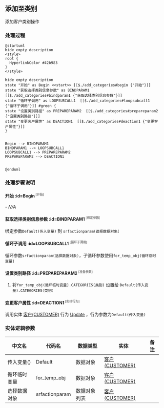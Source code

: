 ## 添加至类别 <!-- {docsify-ignore-all} -->

   添加客户类别操作

### 处理过程

```plantuml
@startuml
hide empty description
<style>
root {
  HyperlinkColor #42b983
}
</style>

hide empty description
state "开始" as Begin <<start>> [[$./add_categories#begin {"开始"}]]
state "获取选择类别信息参数" as BINDPARAM1  [[$./add_categories#bindparam1 {"获取选择类别信息参数"}]]
state "循环子调用" as LOOPSUBCALL1  [[$./add_categories#loopsubcall1 {"循环子调用"}]] #green {
state "设置类别路径" as PREPAREPARAM2  [[$./add_categories#prepareparam2 {"设置类别路径"}]]
state "变更客户属性" as DEACTION1  [[$./add_categories#deaction1 {"变更客户属性"}]]
}


Begin --> BINDPARAM1
BINDPARAM1 --> LOOPSUBCALL1
LOOPSUBCALL1 --> PREPAREPARAM2
PREPAREPARAM2 --> DEACTION1


@enduml
```


### 处理步骤说明

#### 开始 :id=Begin<sup class="footnote-symbol"> <font color=gray size=1>[开始]</font></sup>



*- N/A*
#### 获取选择类别信息参数 :id=BINDPARAM1<sup class="footnote-symbol"> <font color=gray size=1>[绑定参数]</font></sup>



绑定参数`Default(传入变量)` 到 `srfactionparam(选择数据对象)`
#### 循环子调用 :id=LOOPSUBCALL1<sup class="footnote-symbol"> <font color=gray size=1>[循环子调用]</font></sup>



循环参数`srfactionparam(选择数据对象)`，子循环参数使用`for_temp_obj(循环临时变量)`
#### 设置类别路径 :id=PREPAREPARAM2<sup class="footnote-symbol"> <font color=gray size=1>[准备参数]</font></sup>



1. 将`for_temp_obj(循环临时变量).CATEGORIES(类别)` 设置给  `Default(传入变量).CATEGORIES(类别)`

#### 变更客户属性 :id=DEACTION1<sup class="footnote-symbol"> <font color=gray size=1>[实体行为]</font></sup>



调用实体 [客户(CUSTOMER)](module/ProdMgmt/customer.md) 行为 [Update](module/ProdMgmt/customer#行为) ，行为参数为`Default(传入变量)`



### 实体逻辑参数

|    中文名   |    代码名    |  数据类型    |  实体   |备注 |
| --------| --------| -------- | -------- | --------   |
|传入变量(<i class="fa fa-check"/></i>)|Default|数据对象|[客户(CUSTOMER)](module/ProdMgmt/customer.md)||
|循环临时变量|for_temp_obj|数据对象|[客户(CUSTOMER)](module/ProdMgmt/customer.md)||
|选择数据对象|srfactionparam|数据对象列表|[客户(CUSTOMER)](module/ProdMgmt/customer.md)||
